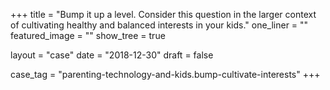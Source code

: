 +++
title          = "Bump it up a level. Consider this question in the larger context of cultivating healthy and balanced interests in your kids."
one_liner      = ""
featured_image = ""
show_tree      = true

layout 				 = "case"
date 					 = "2018-12-30"
draft 				 = false

case_tag 		   = "parenting-technology-and-kids.bump-cultivate-interests"
+++

